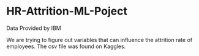 # HR-Attrition-ML-Poject
Data Provided by IBM

We are trying to figure out variables that can influence the attrition rate of employees. The csv file was found on Kaggles. 
